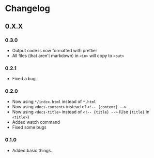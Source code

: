 # Changelog

## 0.X.X

### 0.3.0

-   Output code is now formatted with prettier
-   All files (that aren't markdown) in `<in>` will copy to `<out>`

### 0.2.1

-   Fixed a bug.

### 0.2.0

-   Now using `*/index.html` instead of `*.html`
-   Now using `<docs-content>` instead of `<!-- {content} -->`
-   Now using `<docs-title>` instead of `<!-- {title} -->` (Use `{title}` in `<title>`)
-   Added watch command
-   Fixed some bugs

### 0.1.0

-   Added basic things.
